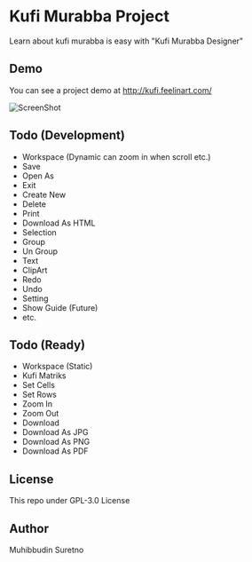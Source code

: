 # Kufi Murabba Project
  Learn about kufi murabba is easy with "Kufi Murabba Designer"

## Demo
  You can see a project demo at http://kufi.feelinart.com/
  
  ![ScreenShot](http://kufi.feelinart.com/kufi-project.png "Kufi Murabba Designer (v1 Alpha)")

## Todo (Development)
  - Workspace (Dynamic can zoom in when scroll etc.)
  - Save
  - Open As
  - Exit
  - Create New
  - Delete
  - Print
  - Download As HTML
  - Selection
  - Group
  - Un Group
  - Text
  - ClipArt
  - Redo
  - Undo
  - Setting
  - Show Guide (Future)
  - etc.

## Todo (Ready)
  - Workspace (Static)
  - Kufi Matriks
  - Set Cells
  - Set Rows
  - Zoom In
  - Zoom Out
  - Download
  - Download As JPG
  - Download As PNG
  - Download As PDF

## License
  This repo under GPL-3.0 License

## Author
  Muhibbudin Suretno
